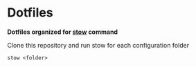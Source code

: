 # Dotfiles

**Dotfiles organized for [stow] command**

Clone this repository and run stow for each configuration folder
```
stow <folder>
```

   [stow]: <https://www.gnu.org/software/stow/>
